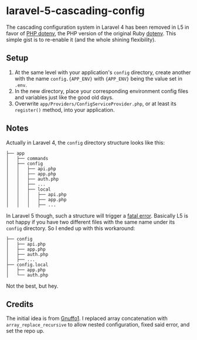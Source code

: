 # laravel-5-cascading-config

The cascading configuration system in Laravel 4 has been removed in L5 in favor of [PHP dotenv](https://github.com/vlucas/phpdotenv), the PHP version of the original Ruby [dotenv](https://github.com/bkeepers/dotenv). This simple gist is to re-enable it (and the whole shining flexibility).

## Setup
1. At the same level with your application's `config` directory, create another with the name `config.{APP_ENV}` with `{APP_ENV}` being the value set in `.env`.
1. In the new directory, place your corresponding environment config files and variables just like the good old days.
1. Overwrite `app/Providers/ConfigServiceProvider.php`, or at least its `register()` method, into your application.

## Notes
Actually in Laravel 4, the `config` directory structure looks like this:

```
├── app
│   ├── commands
│   ├── config
│   │   ├── api.php
│   │   ├── app.php
│   │   ├── auth.php
│   │   ├── ...
│   │   ├── local
│   │   │   ├── api.php
│   │   │   ├── app.php
│   │   │   ├── ...
```

In Laravel 5 though, such a structure will trigger a [fatal error](https://laracasts.com/discuss/channels/general-discussion/l5-date-default-timezone-error-on-clear-compiled/replies/30054). Basically L5 is not happy if you have two different files with the same name under its `config` directory. So I ended up with this workaround:

```
├── config
│   ├── api.php
│   ├── app.php
│   ├── auth.php
│   ├── ...
├── config.local
│   ├── app.php
│   └── auth.php
```

Not the best, but hey.

## Credits

The initial idea is from [Gnuffo1](http://stackoverflow.com/a/28050338/794641). I replaced array concatenation with `array_replace_recursive` to allow nested configuration, fixed said error, and set the repo up.
